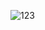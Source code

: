 ![123](https://github.com/CodeDruidX/site/blob/e4483312901a07bee0c2236b9cfb0679d6d6b552/ezgif-5-f77abc4080.gif)
